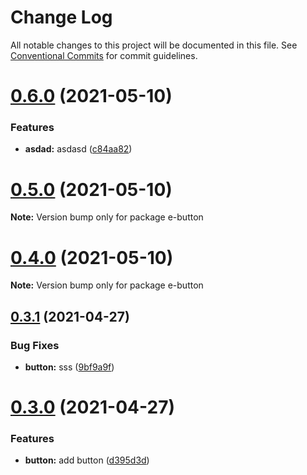 # Change Log

All notable changes to this project will be documented in this file.
See [Conventional Commits](https://conventionalcommits.org) for commit guidelines.

# [0.6.0](https://github.com/DevinWell1ee/lerna-ui/compare/v0.5.0...v0.6.0) (2021-05-10)


### Features

* **asdad:** asdasd ([c84aa82](https://github.com/DevinWell1ee/lerna-ui/commit/c84aa82ee106687eb98c87d03a569ac2f423e9e9))





# [0.5.0](https://github.com/DevinWell1ee/lerna-ui/compare/v0.4.0...v0.5.0) (2021-05-10)

**Note:** Version bump only for package e-button





# [0.4.0](https://github.com/DevinWell1ee/lerna-ui/compare/v0.3.2...v0.4.0) (2021-05-10)

**Note:** Version bump only for package e-button





## [0.3.1](https://github.com/DevinWell1ee/lerna-ui/compare/v0.3.0...v0.3.1) (2021-04-27)


### Bug Fixes

* **button:** sss ([9bf9a9f](https://github.com/DevinWell1ee/lerna-ui/commit/9bf9a9fe95f7adfbf54db716f40ce637b95bacea))





# [0.3.0](https://github.com/DevinWell1ee/lerna-ui/compare/v0.2.0...v0.3.0) (2021-04-27)


### Features

* **button:** add button ([d395d3d](https://github.com/DevinWell1ee/lerna-ui/commit/d395d3da8fe7026848fe8198eb08c719218953f2))
